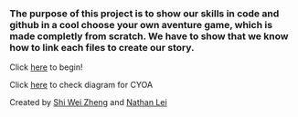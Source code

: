 ### The purpose of this project is to show our skills in code and github in a cool choose your own aventure game, which is made completly from scratch. We have to show that we know how to link each files to create our story.


Click [here](home.md) to begin!

Click [here](Cop_story.png) to check diagram for CYOA

Created by [Shi Wei Zheng](https://github.com/dive0) and [Nathan Lei](https://github.com/nathanl7812)